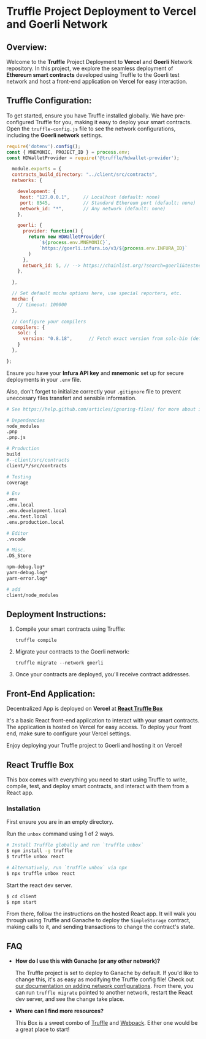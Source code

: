 # Truffle Project Deployment to Vercel and Goerli Network

## Overview:

Welcome to the **Truffle** Project Deployment to **Vercel** and **Goerli** Network repository. In this project, we explore the seamless deployment of **Ethereum smart contracts** developed using Truffle to the Goerli test network and host a front-end application on Vercel for easy interaction.

## Truffle Configuration:

To get started, ensure you have Truffle installed globally. We have pre-configured Truffle for you, making it easy to deploy your smart contracts. Open the `truffle-config.js` file to see the network configurations, including the **Goerli network** settings.

```javascript
require('dotenv').config();
const { MNEMONIC, PROJECT_ID } = process.env;
const HDWalletProvider = require('@truffle/hdwallet-provider');

  module.exports = {
  contracts_build_directory: "../client/src/contracts",
  networks: {

    development: {
     host: "127.0.0.1",     // Localhost (default: none)
     port: 8545,            // Standard Ethereum port (default: none)
     network_id: "*",       // Any network (default: none)
    },

    goerli: {
      provider: function() { 
        return new HDWalletProvider(
            `${process.env.MNEMONIC}`, 
            `https://goerli.infura.io/v3/${process.env.INFURA_ID}`
        )
      },
      network_id: 5, // --> https://chainlist.org/?search=goerli&testnets=true
    },

  },

  // Set default mocha options here, use special reporters, etc.
  mocha: {
    // timeout: 100000
  },

  // Configure your compilers
  compilers: {
    solc: {
      version: "0.8.18",      // Fetch exact version from solc-bin (default: truffle's version)
    }
  },

};
```

Ensure you have your **Infura API key** and **mnemonic** set up for secure deployments in your `.env` file.

Also, don't forget to initialize correctly your `.gitignore` file to prevent uneccesary files transfert and sensible information.

```bash
# See https://help.github.com/articles/ignoring-files/ for more about ignoring files.

# Dependencies
node_modules
.pnp
.pnp.js

# Production
build
#--client/src/contracts
client/*/src/contracts

# Testing
coverage

# Env
.env
.env.local
.env.development.local
.env.test.local
.env.production.local

# Editor
.vscode

# Misc.
.DS_Store

npm-debug.log*
yarn-debug.log*
yarn-error.log*

# add
client/node_modules
```


## Deployment Instructions:

1. Compile your smart contracts using Truffle:
   ```shell
   truffle compile
   ```

2. Migrate your contracts to the Goerli network:
   ```shell
   truffle migrate --network goerli
   ```

3. Once your contracts are deployed, you'll receive contract addresses.

## Front-End Application:

Decentralized App is deployed on **Vercel** at [**React Truffle Box**](https://alyra-dapp-deploy.vercel.app/)

It's a basic React front-end application to interact with your smart contracts. The application is hosted on Vercel for easy access. To deploy your front end, make sure to configure your Vercel settings.

Enjoy deploying your Truffle project to Goerli and hosting it on Vercel!


## React Truffle Box

This box comes with everything you need to start using Truffle to write, compile, test, and deploy smart contracts, and interact with them from a React app.

### Installation

First ensure you are in an empty directory.

Run the `unbox` command using 1 of 2 ways.

```sh
# Install Truffle globally and run `truffle unbox`
$ npm install -g truffle
$ truffle unbox react
```

```sh
# Alternatively, run `truffle unbox` via npx
$ npx truffle unbox react
```

Start the react dev server.

```sh
$ cd client
$ npm start
```

From there, follow the instructions on the hosted React app. It will walk you through using Truffle and Ganache to deploy the `SimpleStorage` contract, making calls to it, and sending transactions to change the contract's state.

## FAQ

- __How do I use this with Ganache (or any other network)?__

  The Truffle project is set to deploy to Ganache by default. If you'd like to change this, it's as easy as modifying the Truffle config file! Check out [our documentation on adding network configurations](https://trufflesuite.com/docs/truffle/reference/configuration/#networks). From there, you can run `truffle migrate` pointed to another network, restart the React dev server, and see the change take place.

- __Where can I find more resources?__

  This Box is a sweet combo of [Truffle](https://trufflesuite.com) and [Webpack](https://webpack.js.org). Either one would be a great place to start!
